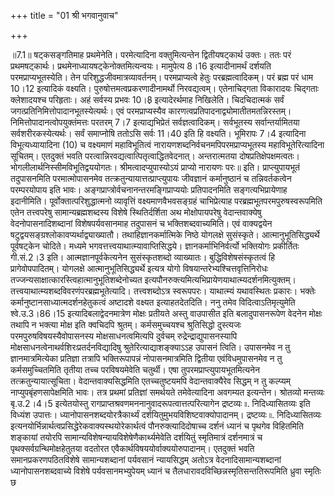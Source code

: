 +++
title = "01 श्री भगवानुवाच"

+++
  
  
॥7.1॥ षट्कसङ्गतिमाह प्रथमेनेति। परमेत्यादिना वक्तुमित्यन्तेन
द्वितीयषट्कार्थ उक्तः। ततः परं प्रथमषट्कार्थः।
प्रथमेनाध्यायषट्केनोक्तमित्यन्वयः। मामुपेत्य 8।16 इत्यादीनामर्थं दर्शयति
परमप्राप्यभूतस्येति। तेन परिशुद्धजीवमात्रव्यावर्तनम्। परमप्राप्यत्वे
हेतुः परब्रह्मत्वादिकम्। परं ब्रह्म परं धाम 10।12 इत्यादिकं वक्ष्यति।
पुरुषोत्तमत्वप्रकरणादीनामर्थो निरवद्यत्वम्। एतेनाचिद्गता विकारादयः
चिद्गताः क्लेशादयश्च परिहृताः। अहं सर्वस्य प्रभवः 10।8़ इत्यादेरर्थमाह
निखिलेति। चिदचिदात्मकं सर्वं जगत्प्रतिनिमित्तोपादानभूतस्येत्यर्थः। एवं
परमप्राप्यस्यैव कारणत्वप्रतिपादनाद्व्योमातीतमतन्निरस्तम्।
निमित्तोपादानत्वोपयुक्तंमत्तः परतरम् 7।7 इत्याद्यभिप्रेतं
सर्वज्ञत्वादिकम्। सर्वभूतस्य सर्वान्तर्यामितया सर्वशरीरकस्येत्यर्थः। सर्वं
समाप्नोषि ततोऽसि सर्वः 11।40 इति हि वक्ष्यति। भूमिरापः 7।4 इत्यादिना
विभूत्यध्यायादिना (10) च वक्ष्यमाणं महाविभूतित्वं
नारायणशब्दनिर्वचनमपिपरमप्राप्यभूतस्य महाविभूतेरित्यादिना सूचितम्।
एतदुक्तं भवति परत्वान्निरवद्यत्वात्पितृत्वाद्धितवेदनात्। अन्तरात्मतया
दोषप्रतिक्षेपक्षमत्वतः। भोगलीलार्थनिस्सीमविभूतिद्वययोगतः।
श्रीमत्वादप्युपास्योऽयं प्राप्यो नारायणः परः॥ इति। प्राप्त्युपायभूतं
तदुपासनमिति परमात्मोपासनमेव तत्क्रतुन्यायात्तत्प्राप्त्युपायः जीवज्ञानं
कर्मानुष्ठानं च तन्निवर्तकत्वेन परम्परयोपाय इति भावः।
अङ्गप्राप्त्रोर्वचनानन्तरमङ्गिप्राप्ययोः प्रतिपादनमिति
सङ्गत्यभिप्रायेणाह इदानीमिति। पूर्वोक्तात्परिशुद्धात्मनो व्यावृत्तिं
वक्ष्यमाणवैभवसङ्ग्रहं चाभिप्रेत्याह परब्रह्मभूतपरमपुरुषस्वरूपमिति एतेन
तत्त्वपरेषु सामान्यब्रह्मशब्दस्य विशेषे स्थितिर्दर्शिता अथ
मोक्षोपायपरेषु वेदान्तवाक्येषु वेदनोपासनादिशब्दानां विशेषपर्यवसानमाह
तदुपासनं च भक्तिशब्दवाच्यमिति। एवं वाक्यद्वयेन
षटुद्वयसङ्ग्रश्लोकावप्यर्थाद्व्याख्यातौ। तथाहिज्ञानकर्मात्मिके निष्ठे
योगलक्षे सुसंस्कृते। आत्मानुभूतिसिद्ध्यर्थे पूर्वषट्केन चोदिते। मध्यमे
भगवत्तत्त्वयाथात्म्यावाप्तिसिद्धये। ज्ञानकर्माभिनिर्वर्त्यो भक्तियोगः
प्रकीर्तितः गी.सं.2।3 इति। आत्मज्ञानपूर्वकेत्यनेन सुसंस्कृतशब्दो
व्याख्यातः। बुद्धिविशेषसंस्कृतत्वं हि प्रागेवोपपादितम्। योगलक्षे
आत्मानुभूतिसिद्ध्यर्थे इत्यत्र योगो विषयान्तरेभ्यश्चित्तवृत्तिनिरोधः
तज्जन्यसाक्षात्कारस्त्विहात्मानुभूतिशब्देनोच्यत
इत्यपौनरुक्त्यमित्यभिप्रायेणयाथात्म्यदर्शनमित्युक्तम्।
तत्त्वयाथात्म्यशब्दविवरणंपरब्रह्मभूतेत्यादि। तत्त्वशब्दोऽत्र स्वरूपपरः।
याथात्म्यं यथावस्थितः प्रकारः। भक्तेः
कर्मानुष्टानसाध्यात्मदर्शनहेतुकत्वं अष्टादशे वक्ष्यत इत्याहतदेतदिति। ननु
तमेव विदित्वाऽतिमृत्युमेति श्वे.उ.3।86।15 इत्यादिबलाद्वेदनमात्रेण मोक्षः
प्रतीयते अस्तु वाउपासीत इति बलादुपासनरूपेण वेदनेन मोक्षः तथापि न भक्त्या
मोक्ष इति क्वचिदपि श्रुतम्। कर्मसमुच्चयश्च श्रुतिसिद्धो दुस्त्यजः
परमपुरुषविषयस्यैवोपासनस्य मोक्षसाधनत्वमित्यपि दुर्वचम्
रुद्रेन्द्राद्युपासनस्यापि मोक्षसाधनत्वेनाथर्वशिरःप्रतर्दनविद्यादिषु
श्रुतेरित्याद्याशङ्क्याऽऽह उपासनं त्विति। उपासनमेव न तु
ज्ञानमात्रमित्येका प्रतिज्ञा तत्रापि भक्तिरूपापन्नं नोपासनमात्रमिति
द्वितीया एवंविधमुपासनमेव न तु कर्मसमुच्चितमिति तृतीया तच्च परविषयमेवेति
चतुर्थी। एषा तुपरमप्राप्त्युपायभूतमित्यनेन
तत्क्रतुन्यायात्सूचिता। वेदान्तवाक्यसिद्धमिति एतच्चतुष्टयमपि
वेदान्तवाक्यैरेव सिद्धम् न तु कल्प्यम् नाप्युपबृंहणसापेक्षमिति भावः।
तत्र प्रथमां प्रतिज्ञां समर्थयते तमेवेत्यादिना अवगम्यत इत्यन्तेन।
श्रोतव्यो मन्तव्यः बृ.उ.2।4।5 इत्येतयोस्तु
रागप्राप्तश्रवणमननानुवादरूपत्वात्तत्परित्यागेन द्रष्टव्यः ৷৷.
निदिध्यासितव्यः इति विध्यंश उपात्तः। ध्यानोपासनशब्दयोरत्रैकार्थ्यं
दर्शयितुमुभयविशिष्टवाक्योपादानम्। द्रष्टव्यः ৷৷. निदिध्यासितव्यः
इत्यनयोर्भिन्नार्थत्वप्रसिद्धेरेकवाक्यस्थयोरेकार्थत्वं
पौनरुक्त्यादिदोषाच्च दर्शनं ध्यानं च पृथगेव विहितमिति शङ्कायां तयोरपि
सामान्यविशेषन्यायविशेषेणैकार्थ्यमेवेति दर्शयितुं स्मृतिमात्रं
दर्शनमात्रं च पृथक्सर्वग्रन्थिमोक्षहेतुतया वदतोरत
एवैकार्थविषययोर्वाक्ययोरुपादानम्। एतदुक्तं भवति समानप्रकरणपठितविशेषे
सामान्यशब्दानां पर्यवसानं न्यायसिद्धम् अतोऽत्र वेदनादिसामान्यशब्दानां
ध्यानोपासनशब्दवाच्ये विशेषे पर्यवसानमभ्युपेयम् ध्यानं च
तैलधारावदविच्छिन्नस्मृतिसन्ततिरूपमिति ध्रुवा स्मृतिः छ  
  
